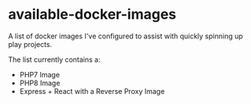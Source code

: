 # available-docker-images

A list of docker images I've configured to assist with quickly spinning up play projects.

The list currently contains a:
 - PHP7 Image
 - PHP8 Image
 - Express + React with a Reverse Proxy  Image
